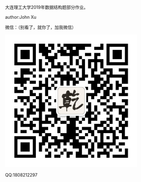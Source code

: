 大连理工大学2019年数据结构题部分作业。

author:John Xu

微信：（别看了，就你了，加我微信）

![](\Interesting\weixin.png)

QQ:1808212297

